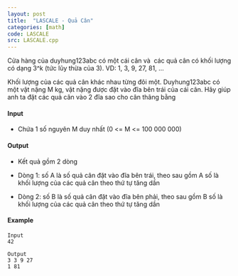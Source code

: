 ```yaml
---
layout: post
title:  "LASCALE - Quả Cân"
categories: [math]
code: LASCALE
src: LASCALE.cpp
---
```




Cửa hàng của duyhung123abc có một cái cân và  các quả cân có khối lượng có dạng 3^k (tức lũy thừa của 3). VD: 1, 3, 9, 27, 81, ...

Khối lượng của các quả cân khác nhau từng đôi một. Duyhung123abc có một vật nặng M kg, vật nặng được đặt vào đĩa bên trái của cái cân. Hãy giúp anh ta đặt các quả cân vào 2 đĩa sao cho cân thãng bằng

#### Input

+ Chứa 1 số nguyên M duy nhất (0 <= M <= 100 000 000)

#### Output

+ Kết quả gồm 2 dòng

+ Dòng 1: số A là số quả cân đặt vào đĩa bên trái, theo sau gồm A số là khối lượng của các quả cân theo thứ tự tăng dần

+ Dòng 2: số B là số quả cân đặt vào đĩa bên phải, theo sau gồm B số là khối lượng của các quả cân theo thứ tự tăng dần

#### Example

```
Input  
42  
  
Output  
3 3 9 27  
1 81  

```

<!--more-->

